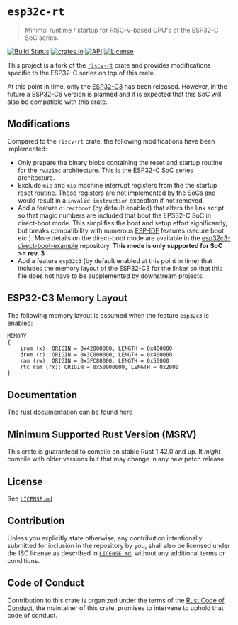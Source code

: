 # `esp32c-rt`

> Minimal runtime / startup for RISC-V-based CPU's of the ESP32-C SoC series.

[![Build Status](https://github.com/ducktec/esp32c-rt/actions/workflows/ci.yaml/badge.svg)](https://github.com/ducktec/esp32c-rt/actions/workflows/ci.yaml)
[![crates.io](https://img.shields.io/crates/v/esp32c-rt)](https://crates.io/crates/esp32c-rt)
[![API](https://docs.rs/esp32c-rt/badge.svg)](https://docs.rs/esp32c-rt)
[![License](https://img.shields.io/crates/l/esp32c-rt)](https://github.com/ducktec/esp32c-rt/blob/trunk/LICENSE.md)

This project is a fork of the [`riscv-rt`] crate and provides modifications specific
to the ESP32-C series on top of this crate.

At this point in time, only the [ESP32-C3] has been released. However,
in the future a ESP32-C6 version is planned and it is expected that this
SoC will also be compatible with this crate.

## Modifications

Compared to the `riscv-rt` crate, the following modifications have been implemented:
- Only prepare the binary blobs containing the reset and startup routine for the 
  `rv32imc` architecture. This is the ESP32-C SoC series architecture.
- Exclude `mie` and `mip` machine interrupt registers from the the startup reset
  routine. These registers are not implemented by the SoCs and would result in
  a `invalid instruction` exception if not removed.
- Add a feature `directboot` (by default enabled) that alters the link script so that
  magic numbers are included that boot the EPS32-C SoC in direct-boot mode. This
  simplifies the boot and setup effort significantly, but breaks compatibility with
  numerous [ESP-IDF] features (secure boot etc.). More details on the direct-boot mode
  are available in the [esp32c3-direct-boot-example] repository.
  **This mode is only supported for SoC >= rev. 3**
- Add a feature `esp32c3` (by default enabled at this point in time) that includes
  the memory layout of the ESP32-C3 for the linker so that this file does not have
  to be supplemented by downstream projects.


## ESP32-C3 Memory Layout

The following memory layout is assumed when the feature `esp32c3` is enabled:
```
MEMORY
{
    irom (x): ORIGIN = 0x42000000, LENGTH = 0x400000
    drom (r): ORIGIN = 0x3C000000, LENGTH = 0x400000
    ram (rw): ORIGIN = 0x3FC80000, LENGTH = 0x50000
    rtc_ram (rx): ORIGIN = 0x50000000, LENGTH = 0x2000
}
```

## Documentation

The rust documentation can be found [here](https://docs.rs/crate/esp32c-rt)

## Minimum Supported Rust Version (MSRV)

This crate is guaranteed to compile on stable Rust 1.42.0 and up. It *might*
compile with older versions but that may change in any new patch release.

## License

See [`LICENSE.md`](LICENSE.md)

## Contribution

Unless you explicitly state otherwise, any contribution intentionally submitted for inclusion
in the repository by you, shall also be licensed under the ISC license as described in
[`LICENSE.md`](LICENSE.md), without any additional terms or conditions.

## Code of Conduct

Contribution to this crate is organized under the terms of the [Rust Code of
Conduct][CoC], the maintainer of this crate, promises to intervene to uphold
that code of conduct.

[CoC]: CODE_OF_CONDUCT.md
[team]: https://github.com/rust-embedded/wg#the-risc-v-team
[`riscv-rt`]: https://github.com/rust-embedded/riscv-rt
[ESP32-C3]: https://www.espressif.com/en/products/socs/esp32-c3
[ESP-IDF]: https://github.com/espressif/esp-idf
[esp32c3-direct-boot-example]: https://github.com/espressif/esp32c3-direct-boot-example